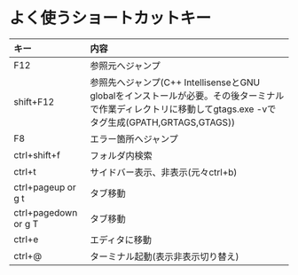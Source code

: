 # よく使うショートカットキー

| キー | 内容 |
|:---|:---|
| F12 | 参照元へジャンプ |
| shift+F12 | 参照先へジャンプ(C++ IntellisenseとGNU globalをインストールが必要。その後ターミナルで作業ディレクトリに移動してgtags.exe -vでタグ生成(GPATH,GRTAGS,GTAGS)) |
| F8 | エラー箇所へジャンプ |
| ctrl+shift+f | フォルダ内検索 |
| ctrl+t | サイドバー表示、非表示(元々ctrl+b) |
| ctrl+pageup or g t | タブ移動 |
| ctrl+pagedown or g T | タブ移動 |
| ctrl+e | エディタに移動 |
| ctrl+@| ターミナル起動(表示非表示切り替え) |
